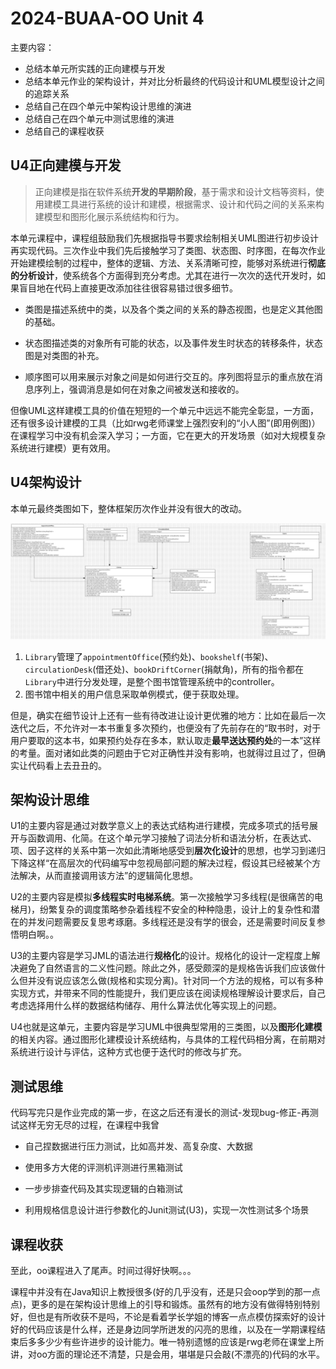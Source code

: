 # 2024-BUAA-OO Unit 4

主要内容：

- 总结本单元所实践的正向建模与开发
- 总结本单元作业的架构设计，并对比分析最终的代码设计和UML模型设计之间的追踪关系
- 总结自己在四个单元中架构设计思维的演进
- 总结自己在四个单元中测试思维的演进
- 总结自己的课程收获

## U4正向建模与开发

> 正向建模是指在软件系统**开发的早期阶段**，基于需求和设计文档等资料，使用建模工具进行系统的设计和建模，根据需求、设计和代码之间的关系来构建模型和图形化展示系统结构和行为。

本单元课程中，课程组鼓励我们先根据指导书要求绘制相关UML图进行初步设计再实现代码。三次作业中我们先后接触学习了类图、状态图、时序图，在每次作业开始建模绘制的过程中，整体的逻辑、方法、关系清晰可控，能够对系统进行**彻底的分析设计**，使系统各个方面得到充分考虑。尤其在进行一次次的迭代开发时，如果盲目地在代码上直接更改添加往往很容易错过很多细节。

+ 类图是描述系统中的类，以及各个类之间的关系的静态视图，也是定义其他图的基础。

+ 状态图描述类的对象所有可能的状态，以及事件发生时状态的转移条件，状态图是对类图的补充。

+ 顺序图可以用来展示对象之间是如何进行交互的。序列图将显示的重点放在消息序列上，强调消息是如何在对象之间被发送和接收的。

但像UML这样建模工具的价值在短短的一个单元中远远不能完全彰显，一方面，还有很多设计建模的工具（比如rwg老师课堂上强烈安利的“小人图”(即用例图)）在课程学习中没有机会深入学习；一方面，它在更大的开发场景（如对大规模复杂系统进行建模）更有效用。

## U4架构设计

本单元最终类图如下，整体框架历次作业并没有很大的改动。

![Main](%E7%AC%AC%E5%9B%9B%E5%8D%95%E5%85%83%E6%80%BB%E7%BB%93/img/Main.jpg)

1. `Library`管理了`appointmentOffice`(预约处)、`bookshelf`(书架)、`circulationDesk`(借还处)、`bookDriftCorner`(捐献角)，所有的指令都在`Library`中进行分发处理，是整个图书馆管理系统中的controller。
2. 图书馆中相关的用户信息采取单例模式，便于获取处理。

但是，确实在细节设计上还有一些有待改进让设计更优雅的地方：比如在最后一次迭代之后，不允许对一本书重复多次预约，也便没有了先前存在的“取书时，对于用户要取的这本书，如果预约处存在多本，默认取走**最早送达预约处**的一本”这样的考量。面对诸如此类的问题由于它对正确性并没有影响，也就得过且过了，但确实让代码看上去丑丑的。

## 架构设计思维

U1的主要内容是通过对数学意义上的表达式结构进行建模，完成多项式的括号展开与函数调用、化简。在这个单元学习接触了词法分析和语法分析，在表达式、项、因子这样的关系中第一次如此清晰地感受到**层次化设计**的思想，也学习到递归下降这样“在高层次的代码编写中忽视局部问题的解决过程，假设其已经被某个方法解决，从而直接调用该方法”的逻辑简化思想。

U2的主要内容是模拟**多线程实时电梯系统**。第一次接触学习多线程(是很痛苦的电梯月)，纷繁复杂的调度策略参杂着线程不安全的种种隐患，设计上的复杂性和潜在的并发问题需要反复思考琢磨。多线程还是没有学的很会，还是需要时间反复参悟明白啊。。

U3的主要内容是学习JML的语法进行**规格化**的设计。规格化的设计一定程度上解决避免了自然语言的二义性问题。除此之外，感受颇深的是规格告诉我们应该做什么但并没有说应该怎么做(规格和实现分离)。针对同一个方法的规格，可以有多种实现方式，并带来不同的性能提升，我们更应该在阅读规格理解设计要求后，自己考虑选择用什么样的数据结构储存、用什么算法优化等实现上的问题。

U4也就是这单元，主要内容是学习UML中很典型常用的三类图，以及**图形化建模**的相关内容。通过图形化建模设计系统结构，与具体的工程代码相分离，在前期对系统进行设计与评估，这种方式也便于迭代时的修改与扩充。

## 测试思维

代码写完只是作业完成的第一步，在这之后还有漫长的测试-发现bug-修正-再测试这样无穷无尽的过程，在课程中我曾

+ 自己捏数据进行压力测试，比如高并发、高复杂度、大数据

+ 使用多方大佬的评测机评测进行黑箱测试
+ 一步步排查代码及其实现逻辑的白箱测试
+ 利用规格信息设计进行参数化的Junit测试(U3)，实现一次性测试多个场景

## 课程收获

至此，oo课程进入了尾声。时间过得好快啊。。。

课程中并没有在Java知识上教授很多(好的几乎没有，还是只会oop学到的那一点点)，更多的是在架构设计思维上的引导和锻炼。虽然有的地方没有做得特别特别好，但也是有所收获不是吗，不论是看着学长学姐的博客一点点模仿探索好的设计好的代码应该是什么样，还是身边同学所迸发的闪亮的思维，以及在一学期课程结束后多多少少有些许进步的设计能力。唯一特别遗憾的应该是rwg老师在课堂上所讲，对oo方面的理论还不清楚，只是会用，堪堪是只会敲(不漂亮的)代码的水平。
